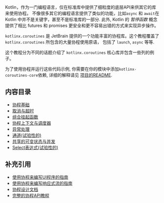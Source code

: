 
Kotlin，作为一门编程语言，仅在标准库中提供了细粒度的底层API来供其它的库来使用协程。
不像很多其它的编程语言提供了类似的功能，比如`async` 和 `await`<!--
-->在 Kotlin 中并不是关键字，甚至不是标准库的一部分. 此外, Kotlin 的
_暂停函数_ 概念提供了相比 futures 和 promises 更安全和更不容易出错的方式<!--
-->来实现异步操作。

`kotlinx.coroutines` 是 JetBrain 提供的一个功能丰富的协程库。这个教程覆盖了 `kotlinx.coroutines` 所包含的大量协程使用原语，
包括了 `launch`, `async` 等等. 

这个教程分为不同的话题介绍了 `kotlinx.coroutines` 核心库并包含一些列的例子。

为了使用协程并运行这些代码示例, 你需要在你的模块中添加`kotlinx-coroutines-core`依赖, 详细的解释请见
[项目的README](../README.md#using-in-your-projects).

## 内容目录

* [协程基础](basics.md)
* [取消与超时](cancellation-and-timeouts.md)
* [组合挂起函数](composing-suspending-functions.md)
* [协程上下文与调度器](coroutine-context-and-dispatchers.md)
* [异常处理](exception-handling.md)
* [通道(试验性的)](channels.md)
* [共享的可变状态与并发](shared-mutable-state-and-concurrency.md)
* [Select表达式(试验性的)](select-expression.md)

## 补充引用

* [使用协程来编写UI程序的指南](../ui/coroutines-guide-ui.md)
* [使用协程来编写响应式流的指南](../reactive/coroutines-guide-reactive.md)
* [协程设计文档](https://github.com/Kotlin/kotlin-coroutines/blob/master/kotlin-coroutines-informal.md)
* [完整的协程API教程](http://kotlin.github.io/kotlinx.coroutines)